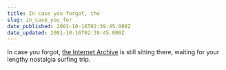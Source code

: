 ```yaml
---
title: In case you forgot, the
slug: in_case_you_for
date_published: 2001-10-16T02:39:45.000Z
date_updated: 2001-10-16T02:39:45.000Z
---
```


In case you forgot, [the Internet Archive](http://web.archive.org/) is still sitting there, waiting for your lengthy nostalgia surfing trip.
